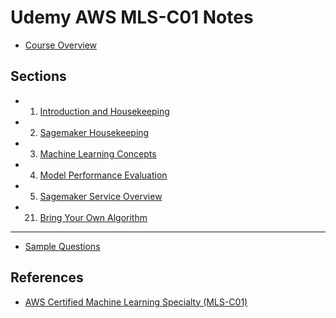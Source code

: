 # Udemy AWS MLS-C01 Notes

- [Course Overview](./overview.md)

## Sections

- 1. [Introduction and Housekeeping](./01_introduction_and_housekeeping.md)
- 2. [Sagemaker Housekeeping](./02_sagemaker_housekeeping.md)
- 3. [Machine Learning Concepts](./03_ml_concepts.md)
- 4. [Model Performance Evaluation](./04_model_performance_evaluation.md)
- 5. [Sagemaker Service Overview](./05_sagemaker_service_overview.md)
- 21. [Bring Your Own Algorithm](./21_bringing_your_own_algorithm.md)

---

- [Sample Questions](./sample_questions.md)

## References

- [AWS Certified Machine Learning Specialty (MLS-C01)](https://www.udemy.com/course/aws-machine-learning-a-complete-guide-with-python/)


